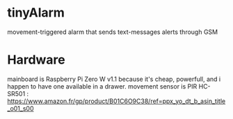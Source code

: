 # tinyAlarm
movement-triggered alarm that sends text-messages alerts through GSM

# Hardware
mainboard is Raspberry Pi Zero W v1.1 because it's cheap, powerfull, and i happen to have one available in a drawer.
movement sensor is PIR HC-SR501 : https://www.amazon.fr/gp/product/B01C6O9C38/ref=ppx_yo_dt_b_asin_title_o01_s00
